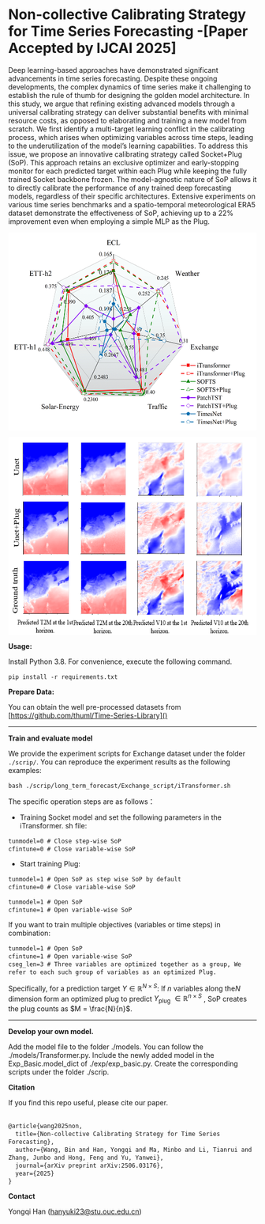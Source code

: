# Non-collective Calibrating Strategy for Time Series Forecasting -[Paper Accepted by IJCAI 2025]

Deep learning-based approaches have demonstrated significant advancements in time series forecasting. Despite these ongoing developments, the complex dynamics of time series make it challenging to establish the rule of thumb for designing the golden model architecture. In this study, we argue that refining existing advanced models through a universal calibrating strategy can deliver substantial benefits with minimal resource costs, as opposed to elaborating and training a new model from scratch. We first identify a multi-target learning conflict in the calibrating process, which arises when optimizing variables across time steps, leading to the underutilization of the model’s learning capabilities. To address this issue, we propose an innovative calibrating strategy called Socket+Plug (SoP). This approach retains an exclusive optimizer and early-stopping monitor for each predicted target within each Plug while keeping the fully trained Socket backbone frozen. The model-agnostic nature of SoP allows it to directly calibrate the performance of any trained deep forecasting models, regardless of their specific architectures. Extensive experiments on various time series benchmarks and a spatio-temporal meteorological ERA5 dataset demonstrate the effectiveness of SoP, achieving up to a 22% improvement even when employing a simple MLP as the Plug.

<p align="center">
<img src=".\pic\models.png" height = "400" alt="" align=center />
</p>

<p align="center">
<img src=".\pic\sk.png" height = "400" alt="" align=center />
</p>


**Usage:**

Install Python 3.8. For convenience, execute the following command.


```
pip install -r requirements.txt

```

**Prepare Data:**

You can obtain the well pre-processed datasets from [https://github.com/thuml/Time-Series-Library]()

------------



**Train and evaluate model**

We provide the experiment scripts for Exchange dataset under the folder `./scrip/`. You can reproduce the experiment results as the following examples:

```
bash ./scrip/long_term_forecast/Exchange_script/iTransformer.sh

```
The specific operation steps are as follows：
- Training Socket model and set the following parameters in the iTransformer. sh file:

```
tunmodel=0 # Close step-wise SoP
cfintune=0 # Close variable-wise SoP

```
- Start training Plug:

```
tunmodel=1 # Open SoP as step wise SoP by default
cfintune=0 # Close variable-wise SoP
```

```
tunmodel=1 # Open SoP
cfintune=1 # Open variable-wise SoP
```

If you want to train multiple objectives (variables or time steps) in combination:

```
tunmodel=1 # Open SoP
cfintune=1 # Open variable-wise SoP
cseg_len=3 # Three variables are optimized together as a group, We refer to each such group of variables as an optimized Plug. 
```

Specifically, for a prediction target $Y \in \mathbb{R}^{N \times S}$: If $n$ variables along the$N$ dimension form an optimized plug to predict $Y_{\text{plug}}$ $\in \mathbb{R}^{n \times S}$ , SoP creates the plug counts as $M = \frac{N}{n}$.

------------


**Develop your own model.**

Add the model file to the folder ./models. You can follow the ./models/Transformer.py.
Include the newly added model in the Exp_Basic.model_dict of ./exp/exp_basic.py.
Create the corresponding scripts under the folder ./scrip.

**Citation**

If you find this repo useful, please cite our paper.


```

@article{wang2025non,
  title={Non-collective Calibrating Strategy for Time Series Forecasting},
  author={Wang, Bin and Han, Yongqi and Ma, Minbo and Li, Tianrui and Zhang, Junbo and Hong, Feng and Yu, Yanwei},
  journal={arXiv preprint arXiv:2506.03176},
  year={2025}
}

```

**Contact**

Yongqi Han (hanyuki23@stu.ouc.edu.cn)
